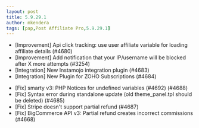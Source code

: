```yaml
---
layout: post
title: 5.9.29.1
author: mkendera
tags: [pap,Post Affiliate Pro,5.9.29.1]
---
```


- [Improvement] Api click tracking: use user affiliate variable for loading affiliate details (#4680)
- [Improvement] Add notification that your IP/username will be blocked after X more attempts (#3254)
- [Integration] New Instamojo integration plugin (#4683)
- [Integration] New Plugin for ZOHO Subscriptions (#4684)

<!--more-->

- [Fix] smarty v3: PHP Notices for undefined variables (#4692) (#4688)
- [Fix] Syntax error during standalone update (old theme_panel.tpl should be deleted) (#4685)
- [Fix] Stripe doesn't support partial refund (#4687)
- [Fix] BigCommerce API v3: Partial refund creates incorrect commissions (#4668)
